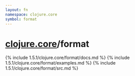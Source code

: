 ```yaml
---
layout: fn
namespace: clojure.core
symbol: format
---
```


# [clojure.core](../)/format

{% include 1.5.1/clojure.core/format/docs.md %}
{% include 1.5.1/clojure.core/format/examples.md %}
{% include 1.5.1/clojure.core/format/src.md %}

